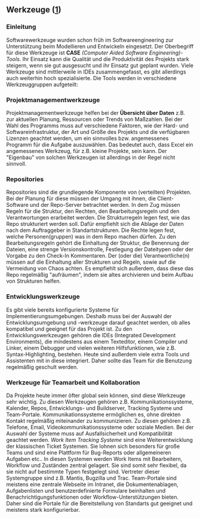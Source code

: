 ## Werkzeuge ([1](#Literaturverzeichnis-Werkzeuge))

### Einleitung
Softwarewerkzeuge wurden schon früh im Softwareengineering zur Unterstützung beim Modellieren und Entwickeln eingesetzt. Der Oberbegriff für diese Werkzeuge ist __CASE__ _(Computer Aided Software Engineering)-Tools_. Ihr Einsatz kann die Qualität und die Produktivität des Projekts stark steigern, wenn sie gut ausgesucht und ihr Einsatz gut geplant wurden. Viele Werkzeuge sind mittlerweile in IDEs zusammengefasst, es gibt allerdings auch weiterhin hoch spezialisierte. Die Tools werden in verschiedene Werkzeuggruppen aufgeteilt:

### Projektmanagementwerkzeuge
Projektmanagementwerkzeuge helfen bei der __Übersicht über Daten__ z.B. zur aktuellen Planung, Ressourcen oder Trends von Maßzahlen. Bei der Wahl des Programms muss auf verschiedene Faktoren, wie der Hard- und Softwareinfrastruktur, der Art und Größe des Projekts und die verfügbaren Lizenzen geachtet werden, um ein sinnvolles bzw. angemessenes Programm für die Aufgabe auszuwählen. Das bedeutet auch, dass Excel ein angemessenes Werkzeug, für z.B. kleine Projekte, sein kann. Der "Eigenbau" von solchen Werkzeugen ist allerdings in der Regel nicht sinnvoll.

### Repositories
Repositories sind die grundlegende Komponente von (verteilten) Projekten. Bei der Planung für diese müssen der Umgang mit ihnen, die Client-Software und der Repo-Server betrachtet werden. In dem Zug müssen Regeln für die Struktur, den Rechten, den Bearbeitungsregeln und den Verantwortungen erarbeitet werden. Die Strukturregeln legen fest, wie das Repo strukturiert werden soll. Dafür empfiehlt sich die Ablage der Daten nach dem Auftraggeber in Standartstrukturen. Die Rechte legen fest, welche Personen(gruppen) was in dem Repo machen dürfen. Zu den Bearbeitungsregeln gehört die Einhaltung der Struktur, die Benennung der Dateien, eine strenge Versionskontrolle, Festlegung der Dateitypen oder der Vorgabe zu den Check-In Kommentaren. Der (oder die) Verantwortliche(n) müssen auf die Einhaltung aller Strukturen und Regeln, sowie auf die Vermeidung von Chaos achten. Es empfiehlt sich außerdem, dass diese das Repo regelmäßig "aufräumen", indem sie altes archivieren und beim Aufbau von Strukturen helfen.

### Entwicklungswerkzeuge
Es gibt viele bereits konfigurierte Systeme für Implementierungsumgebungen. Deshalb muss bei der Auswahl der Entwicklungsumgebung und -werkzeuge darauf geachtet werden, ob alles kompatibel und geeignet für das Projekt ist. Zu den Entwicklungswerkzeugen gehören die IDEs (Integrated Development Environments), die mindestens aus einem Texteditor, einem Compiler und Linker, einem Debugger und vielen weiteren Hilfsfunktionen, wie z.B. Syntax-Highlighting, bestehen. Heute sind außerdem viele extra Tools und Assistenten mit in diese integriert. Daher sollte das Team für die Benutzung regelmäßig geschult werden.

### Werkzeuge für Teamarbeit und Kollaboration
Da Projekte heute immer öfter global sein können, sind diese Werkzeuge sehr wichtig. Zu diesen Werkzeugen gehören z.B. Kommunikationssysteme, Kalender, Repos, Entwicklungs- und Buildserver, Tracking Systeme und Team-Portale. Kommunikationssysteme ermöglichen es, ohne direkten Kontakt regelmäßig miteinander zu kommunizieren. Zu diesen gehören z.B. Telefone, Email, Videokommunikationssysteme oder soziale Medien. Bei der Auswahl der Systeme muss auf Ausfallsicherheit und Kompatibilität geachtet werden. 
_Work Item Tracking Systeme_ sind eine Weiterentwicklung der klassischen Ticket Systemen. Sie lohnen sich besonders für große Teams und sind eine Plattform für Bug-Reports oder allgemeineren Aufgaben etc.. In diesen Systemen werden Work Items mit Bearbeitern, Workflow und Zuständen zentral gelagert. Sie sind somit sehr flexibel, da sie nicht auf bestimmte Typen festgelegt sind. Vertreter dieser Systemgruppe sind z.B. Mantis, Bugzilla und Trac. Team-Portale sind meistens eine zentrale Webseite im Intranet, die Dokumentenablagen, Aufgabenlisten und benutzerdefinierte Formulare beinhalten und Benachrichtigungsfunktionen oder Workflow-Unterstützungen bieten. Daher sind die Portale für die Bereitstellung von Standarts gut geeignet und meistens stark konfigurierbar.